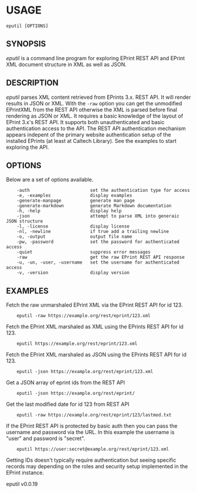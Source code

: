 
# USAGE

	eputil [OPTIONS]

## SYNOPSIS


_eputil_ is a command line program for exploring 
EPrint REST API and EPrint XML document structure
in XML as well as JSON.


## DESCRIPTION


_eputil_ parses XML content retrieved from 
EPrints 3.x. REST API. It will render 
results in JSON or XML.  With the `-raw`
option you can get the unmodified EPrintXML from the 
REST API otherwise the XML is parsed before final 
rendering as JSON or XML. It requires a basic knowledge
of the layout of EPrint 3.x's REST API. It supports
both unauthenticated and basic authentication access
to the API. The REST API authentication mechanism 
appears indepent of the primary website authentication
setup of the installed EPrints (at least at Caltech
Library). See the examples to start exploring the API.


## OPTIONS

Below are a set of options available.

```
    -auth                       set the authentication type for access
    -e, -examples               display examples
    -generate-manpage           generate man page
    -generate-markdown          generate Markdown documentation
    -h, -help                   display help
    -json                       attempt to parse XML into generaic JSON structure
    -l, -license                display license
    -nl, -newline               if true add a trailing newline
    -o, -output                 output file name
    -pw, -password              set the password for authenticated access
    -quiet                      suppress error messages
    -raw                        get the raw EPrint REST API response
    -u, -un, -user, -username   set the username for authenticated access
    -v, -version                display version
```


## EXAMPLES


Fetch the raw unmarshaled EPrint XML via the 
EPrint REST API for id 123.

```
    eputil -raw https://example.org/rest/eprint/123.xml
```

Fetch the EPrint XML marshaled as XML using the 
EPrints REST API for id 123.

```
    eputil https://example.org/rest/eprint/123.xml 
```

Fetch the EPrint XML marshaled as JSON using the
EPrints REST API for id 123.

```
    eputil -json https://example.org/rest/eprint/123.xml
```

Get a JSON array of eprint ids from the REST API

```
    eputil -json https://example.org/rest/eprint/ 
```

Get the last modified date for id 123 from REST API

```
    eputil -raw https://example.org/rest/eprint/123/lastmod.txt 
```

If the EPrint REST API is protected by basic auth then
you can pass the username and password via the URL.
In this example the username is "user" and password is
"secret".

```
    eputil https://user:secret@example.org/rest/eprint/123.xml
```

Getting IDs doesn't typically require authentication but seeing
specific records may depending on the roles and security
setup implemented in the EPrint instance.



eputil v0.0.19
